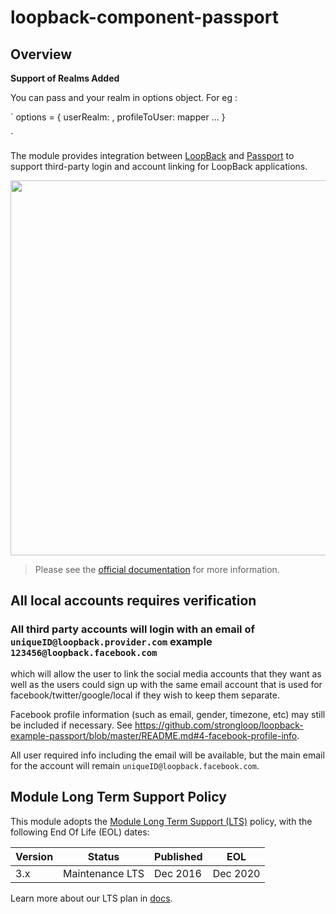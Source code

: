 # loopback-component-passport

## Overview

**Support of Realms Added**

You can pass and your realm in options object. For eg :

`
 options = {
  userRealm: <name-of-your-realm>,
  profileToUser: mapper ...
}

` 

The module provides integration between [LoopBack](http://loopback.io) and
[Passport](http://passportjs.org) to support third-party login and account
linking for LoopBack applications.

<img src="./ids_and_credentials.png" width="600px" />

> Please see the [official documentation](http://loopback.io/doc/en/lb3/Third-party-login-using-Passport.html) for more information.

## All local accounts requires verification

### All third party accounts will login with an email of `uniqueID@loopback.provider.com` example `123456@loopback.facebook.com`

which will allow the user to link the social media accounts that they want as well as the users could sign up with the same email account that is used for facebook/twitter/google/local if they wish to keep them separate.

Facebook profile information (such as email, gender, timezone, etc) may still be included if necessary. See
https://github.com/strongloop/loopback-example-passport/blob/master/README.md#4-facebook-profile-info.

All user required info including the email will be available, but the main email for the account will remain `uniqueID@loopback.facebook.com`.

## Module Long Term Support Policy

This module adopts the [
Module Long Term Support (LTS)](http://github.com/CloudNativeJS/ModuleLTS) policy,
 with the following End Of Life (EOL) dates:

| Version | Status          | Published | EOL      |
| ------- | --------------- | --------- | -------- |
| 3.x     | Maintenance LTS | Dec 2016  | Dec 2020 |

Learn more about our LTS plan in [docs](https://loopback.io/doc/en/contrib/Long-term-support.html).
